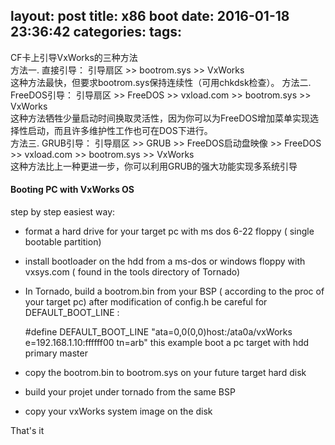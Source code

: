 layout: post
title: x86 boot
date: 2016-01-18 23:36:42
categories:
tags:
---

CF卡上引导VxWorks的三种方法  
方法一. 直接引导： 
    引导扇区  >> bootrom.sys  >> VxWorks  
这种方法最快，但要求bootrom.sys保持连续性（可用chkdsk检查）。 
方法二. FreeDOS引导： 
    引导扇区 >> FreeDOS  >> vxload.com  >> bootrom.sys  >> VxWorks  
这种方法牺牲少量启动时间换取灵活性，因为你可以为FreeDOS增加菜单实现选择性启动，而且许多维护性工作也可在DOS下进行。  
方法三. GRUB引导： 
    引导扇区 >> GRUB  >> FreeDOS启动盘映像  >> FreeDOS  >> vxload.com  >> bootrom.sys  >> VxWorks  
这种方法比上一种更进一步，你可以利用GRUB的强大功能实现多系统引导
#### Booting PC with VxWorks OS
step by step easiest way:

- format a hard drive for your target pc with ms dos 6-22 floppy (
single bootable partition)
- install bootloader on the hdd from a ms-dos or windows floppy with
vxsys.com ( found in the tools directory of Tornado)
- In Tornado, build a bootrom.bin from your BSP ( according to the proc
of your target pc)
after modification of config.h
be careful for DEFAULT_BOOT_LINE :
 
    #define DEFAULT_BOOT_LINE "ata=0,0(0,0)host:/ata0a/vxWorks e=192.168.1.10:ffffff00 tn=arb"
this example boot a pc target with hdd primary master

- copy the bootrom.bin to bootrom.sys on your future target hard disk
- build your projet under tornado from the same BSP
- copy your vxWorks system image on the disk

That's it

